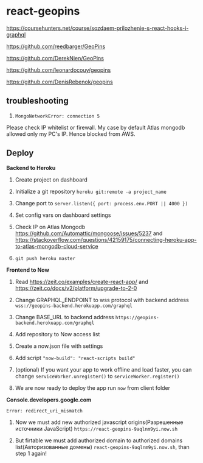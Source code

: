 # react-geopins

https://coursehunters.net/course/sozdaem-prilozhenie-s-react-hooks-i-graphql

https://github.com/reedbarger/GeoPins

https://github.com/DerekNien/GeoPins

https://github.com/leonardocouy/geopins

https://github.com/DenisRebenok/geopins

## troubleshooting

1. `MongoNetworkError: connection 5`

Please check IP whitelist or firewall. My case by default Atlas mongodb allowed only my PC's IP. Hence blocked from AWS.

## Deploy

**Backend to Heroku**

1. Create project on dashboard

2. Initialize a git repository `heroku git:remote -a project_name`

3. Change port to `server.listen({ port: process.env.PORT || 4000 })`

4. Set config vars on dashboard settings

5. Check IP on Atlas Mongodb https://github.com/Automattic/mongoose/issues/5237 and https://stackoverflow.com/questions/42159175/connecting-heroku-app-to-atlas-mongodb-cloud-service

6. `git push heroku master`

**Frontend to Now**

1. Read https://zeit.co/examples/create-react-app/ and https://zeit.co/docs/v2/platform/upgrade-to-2-0

2. Change GRAPHQL_ENDPOINT to wss protocol with backend address `wss://geopins-backend.herokuapp.com/graphql`

3. Change BASE_URL to backend address `https://geopins-backend.herokuapp.com/graphql`

4. Add repository to Now access list

5. Create a now.json file with settings

6. Add script `"now-build": "react-scripts build"`

7. (optional) If you want your app to work offline and load faster, you can change `serviceWorker.unregister()` to `serviceWorker.register()`

8. We are now ready to deploy the app run `now` from client folder

**Console.developers.google.com**

`Error: redirect_uri_mismatch`

1. Now we must add new authorized javascript origins(Разрешенные источники JavaScript) `https://react-geopins-9aqlnm9yi.now.sh`

2. But firtable we must add authorized domain to authorized domains list(Авторизованные домены) `react-geopins-9aqlnm9yi.now.sh`, than step 1 again!
